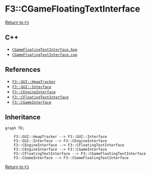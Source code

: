 # F3::CGameFloatingTextInterface

[Return to `F3`](/docs/F3.md)

## C++

- [`CGameFloatingTextInterface.hpp`](/c++/include/CGameFloatingTextInterface.hpp)
- [`CGameFloatingTextInterface.cpp`](/c++/source/CGameFloatingTextInterface.cpp)

## References

- [`F3::GUI::HeapTracker`](/docs/F3/GUI/HeapTracker.md)
- [`F3::GUI::Interface`](/docs/F3/GUI/Interface.md)
- [`F3::CEngineInterface`](/docs/F3/CEngineInterface.md)
- [`F3::CFloatingTextInterface`](/docs/F3/CFloatingTextInterface.md)
- [`F3::CGameInterface`](/docs/F3/CGameInterface.md)

## Inheritance

```mermaid
graph TD;
    
    F3::GUI::HeapTracker --> F3::GUI::Interface
    F3::GUI::Interface --> F3::CEngineInterface
    F3::CEngineInterface --> F3::CFloatingTextInterface
    F3::CEngineInterface --> F3::CGameInterface
    F3::CFloatingTextInterface --> F3::CGameFloatingTextInterface
    F3::CGameInterface --> F3::CGameFloatingTextInterface
```

[Return to `F3`](/docs/F3.md)